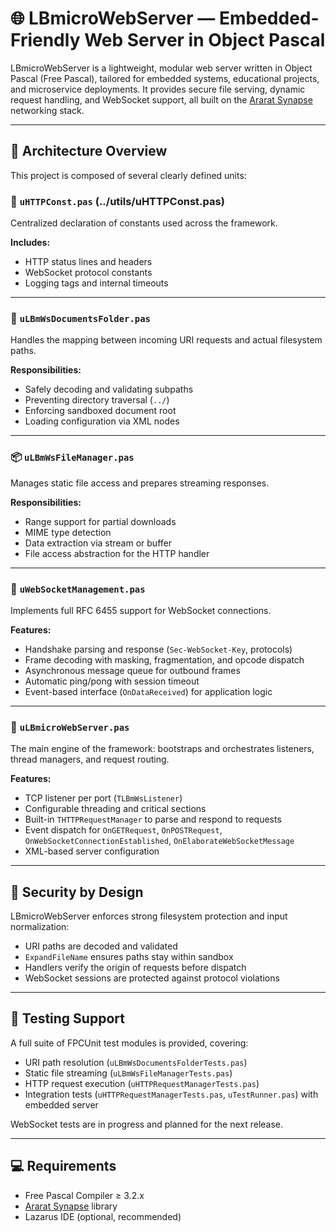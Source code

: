 # 🌐 LBmicroWebServer — Embedded-Friendly Web Server in Object Pascal

LBmicroWebServer is a lightweight, modular web server written in Object Pascal (Free Pascal), tailored for embedded systems, educational projects, and microservice deployments. It provides secure file serving, dynamic request handling, and WebSocket support, all built on the [Ararat Synapse](https://github.com/ararat/Synapse) networking stack.

---

## 🧱 Architecture Overview

This project is composed of several clearly defined units:

### 🔹 `uHTTPConst.pas` (../utils/uHTTPConst.pas)
Centralized declaration of constants used across the framework.

**Includes:**
- HTTP status lines and headers
- WebSocket protocol constants
- Logging tags and internal timeouts

---

### 📁 `uLBmWsDocumentsFolder.pas`
Handles the mapping between incoming URI requests and actual filesystem paths.

**Responsibilities:**
- Safely decoding and validating subpaths
- Preventing directory traversal (`../`)
- Enforcing sandboxed document root
- Loading configuration via XML nodes

---

### 📦 `uLBmWsFileManager.pas`
Manages static file access and prepares streaming responses.

**Responsibilities:**
- Range support for partial downloads
- MIME type detection
- Data extraction via stream or buffer
- File access abstraction for the HTTP handler

---

### 📡 `uWebSocketManagement.pas`
Implements full RFC 6455 support for WebSocket connections.

**Features:**
- Handshake parsing and response (`Sec-WebSocket-Key`, protocols)
- Frame decoding with masking, fragmentation, and opcode dispatch
- Asynchronous message queue for outbound frames
- Automatic ping/pong with session timeout
- Event-based interface (`OnDataReceived`) for application logic

---

### 🚀 `uLBmicroWebServer.pas`
The main engine of the framework: bootstraps and orchestrates listeners, thread managers, and request routing.

**Features:**
- TCP listener per port (`TLBmWsListener`)
- Configurable threading and critical sections
- Built-in `THTTPRequestManager` to parse and respond to requests
- Event dispatch for `OnGETRequest`, `OnPOSTRequest`, `OnWebSocketConnectionEstablished`, `OnElaborateWebSocketMessage`
- XML-based server configuration

---

## 🔐 Security by Design

LBmicroWebServer enforces strong filesystem protection and input normalization:

- URI paths are decoded and validated
- `ExpandFileName` ensures paths stay within sandbox
- Handlers verify the origin of requests before dispatch
- WebSocket sessions are protected against protocol violations

---

## 🧪 Testing Support

A full suite of FPCUnit test modules is provided, covering:

- URI path resolution (`uLBmWsDocumentsFolderTests.pas`)
- Static file streaming (`uLBmWsFileManagerTests.pas`)
- HTTP request execution (`uHTTPRequestManagerTests.pas`)
- Integration tests (`uHTTPRequestManagerTests.pas`, `uTestRunner.pas`) with embedded server

WebSocket tests are in progress and planned for the next release.

---

## 💻 Requirements

- Free Pascal Compiler ≥ 3.2.x
- [Ararat Synapse](https://github.com/ararat/Synapse) library
- Lazarus IDE (optional, recommended)


